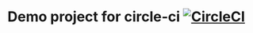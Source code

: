 # Demo project for circle-ci [![CircleCI](https://circleci.com/gh/zsiva/circleci-test/tree/master.svg?style=svg)](https://circleci.com/gh/zsiva/circleci-test/tree/master)